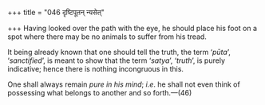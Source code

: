 +++
title = "046 दृष्टिपूतन् न्यसेत्"

+++
Having looked over the path with the eye, he should place his foot on a
spot where there may be no animals to suffer from his tread.

It being already known that one should tell the truth, the term
‘*pūta*’, ‘*sanctified*’, is meant to show that the term ‘*satya*’,
‘*truth*’, is purely indicative; hence there is nothing incongruous in
this.

One shall always remain *pure in his mind*; *i.e*. he shall not even
think of possessing what belongs to another and so forth.—(46)


